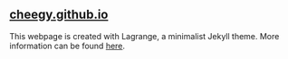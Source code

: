 ## [cheegy.github.io](https://cheegy.github.io)

This webpage is created with Lagrange, a minimalist Jekyll theme. More information can be found [here](https://lenpaul.github.io/Lagrange/).

